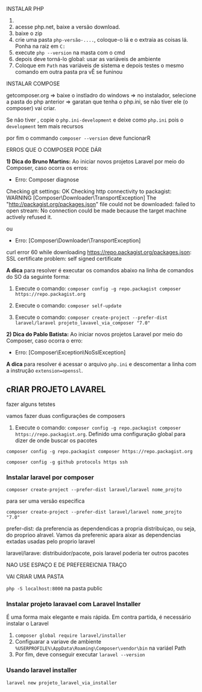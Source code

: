 INSTALAR PHP

1. 
2. acesse php.net, baixe a versão download.
3. baixe o zip
4. crie uma pasta `php-versão-....`, coloque-o lá e o extraia as coisas lá. Ponha na raiz em `C:`
5. execute  `php --version` na masta com o cmd
6. depois deve torná-lo global: usar as variáveis de ambiente
7. Coloque em `Path` nas variáveis de sistema e depois testes o mesmo comando em outra pasta pra vÊ se funinou

INSTALAR COMPOSE

getcomposer.org => baixe o instladro do windows => no instalador, selecione a pasta do php anterior => garatan que tenha o php.ini, se não tiver ele (o composer) vai criar.

Se nâo tiver , copie o `php.ini-development` e deixe como `php.ini` pois o `development` tem mais recursos

por fim o commando `composer --version` deve funcionarR



ERROS QUE O COMPOSER PODE DÁR

**1) Dica do Bruno Martins:** Ao iniciar novos projetos Laravel por meio do Composer, caso ocorra os erros:



- Erro: Composer diagnose

Checking git settings: OK Checking http connectivity to packagist: WARNING [Composer\Downloader\TransportException] The "http://packagist.org/packages.json" file could not be downloaded: failed to open stream: No connection could be made because the target machine actively refused it.



ou



- Erro: [Composer\Downloader\TransportException]                                          

curl error 60 while downloading https://repo.packagist.org/packages.json: SSL certificate problem: self signed certificate



**A dica** para resolver é executar os comandos abaixo na linha de comandos do SO da seguinte forma:



1) Execute o comando: `composer config -g repo.packagist composer https://repo.packagist.org`

2) Execute o comando: `composer self-update`

3) Execute o comando: `composer create-project --prefer-dist laravel/laravel projeto_lavavel_via_composer "7.0"`



**2) Dica do Pablo Batista:** Ao iniciar novos projetos Laravel por meio do Composer, caso ocorra o erro:



- Erro: [Composer\Exception\NoSslException]



**A dica** para resolver é acessar o arquivo `php.ini` e descomentar a linha com a instrução `extension=openssl`.



## cRIAR PROJETO LAVAREL

fazer alguns tetstes

vamos fazer duas configuraçôes de composers

1) Execute o comando: `composer config -g repo.packagist composer https://repo.packagist.org`. Definido uma configuraçâo global para dizer de onde buscar os pacotes

`composer config -g repo.packagist composer https://repo.packagist.org`

`composer config -g github protocols https ssh`



### Instalar laravel por composer

`composer create-project --prefer-dist laravel/laravel nome_projto`

para ser uma versão especifica

``composer create-project --prefer-dist laravel/laravel nome_projto "7.0"``

prefer-dist: da preferencia as dependendicas a propria distribuiçao, ou seja, do proprioo alravel. Vamos da preferenic apara aixar as dependencias extadas usadas pelo proprio laravel

laravel/larave: distribuidor/pacote, pois laravel poderia ter outros pacotes

NAO USE ESPAÇO E DE PREFEEREICNIA TRAÇO

VAI CRIAR UMA PASTA

`php -S localhost:8000` na pasta public

### Instalar projeto laravael com Laravel Installer

É uma forma maix elegante e mais rápida. Em contra partida, é necessário instalar o Laravel

1. `composer global require laravel/installer`
2. Configuarar a variave de ambiente   `%USERPROFILE%\AppData\Roaming\Composer\vendor\bin` na variáel Path
3. Por fim, deve conseguir executar `laravel --version`



### Usando laravel installer

`laravel new projeto_laravel_via_installer`